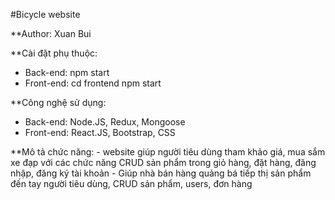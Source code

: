 #Bicycle website

**Author: Xuan Bui

**Cài đặt phụ thuộc:
- Back-end: npm start
- Front-end: cd frontend   npm start

**Công nghệ sử dụng:
 - Back-end: Node.JS, Redux, Mongoose
 - Front-end: React.JS, Bootstrap, CSS

**Mô tả chức năng: 
    - website giúp người tiêu dùng tham khảo giá, mua sắm xe đạp với các chức năng CRUD sản phẩm trong giỏ hàng, đặt hàng, đăng nhập, đăng ký tài khoản
    - Giúp nhà bán hàng quảng bá tiếp thị sản phẩm đến tay người tiêu dùng, CRUD sản phẩm, users, đơn hàng
